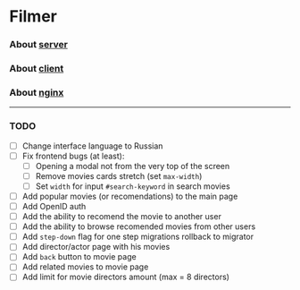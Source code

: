 # Filmer

### About [server](./server/README.md)
### About [client](./client/README.md)
### About [nginx](./nginx/README.md)

<hr>

### TODO

- [ ] Change interface language to Russian
- [ ] Fix frontend bugs (at least):
	- [ ] Opening a modal not from the very top of the screen
	- [ ] Remove movies cards stretch (set `max-width`)
	- [ ] Set `width` for input `#search-keyword` in search movies
- [ ] Add popular movies (or recomendations) to the main page
- [ ] Add OpenID auth
- [ ] Add the ability to recomend the movie to another user
- [ ] Add the ability to browse recomended movies from other users
- [ ] Add `step-down` flag for one step migrations rollback to migrator
- [ ] Add director/actor page with his movies
- [ ] Add `back` button to movie page
- [ ] Add related movies to movie page
- [ ] Add limit for movie directors amount (max = 8 directors)
